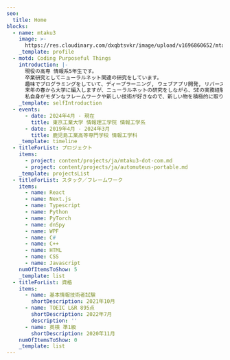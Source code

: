 ```yaml
---
seo:
  title: Home
blocks:
  - name: mtaku3
    image: >-
      https://res.cloudinary.com/dxqbtsvkr/image/upload/v1696860652/mtaku3_ve4i4t.webp
    _template: profile
  - motd: Coding Purposeful Things
    introduction: |-
      現役の高専 情報系5年生です。
      卒業研究としてニューラルネット関連の研究をしています。
      趣味でプログラミングをしていて、ディープラーニング, ウェブアプリ開発, リバースエンジニアリングなど幅広くやっています。
      来年の春から大学に編入しますが、ニューラルネットの研究をしながら、SEの実務経験も積みたいと考えています。
      私自身がモダンなフレームワークや新しい技術が好きなので、新しい物を積極的に取り入れている企業での学生アルバイト／インターンを探しています。
    _template: selfIntroduction
  - events:
      - date: 2024年4月 - 現在
        title: 東京工業大学 情報理工学院 情報工学系
      - date: 2019年4月 - 2024年3月
        title: 鹿児島工業高等専門学校 情報工学科
    _template: timeline
  - titleForList: プロジェクト
    items:
      - project: content/projects/ja/mtaku3-dot-com.md
      - project: content/projects/ja/automuteus-portable.md
    _template: projectsList
  - titleForList: スタック／フレームワーク
    items:
      - name: React
      - name: Next.js
      - name: Typescript
      - name: Python
      - name: PyTorch
      - name: dnSpy
      - name: WPF
      - name: C#
      - name: C++
      - name: HTML
      - name: CSS
      - name: Javascript
    numOfItemsToShow: 5
    _template: list
  - titleForList: 資格
    items:
      - name: 基本情報技術者試験
        shortDescription: 2021年10月
      - name: TOEIC L&R 895点
        shortDescription: 2022年7月
        description: ''
      - name: 英検 準1級
        shortDescription: 2020年11月
    numOfItemsToShow: 0
    _template: list
---
```


